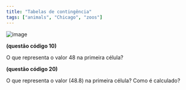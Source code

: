 ```yaml
---
title: "Tabelas de contingência"
tags: ["animals", "Chicago", "zoos"]
---
```


![image](https://user-images.githubusercontent.com/11158247/174093113-611f9574-11ca-4ef2-8b94-be5c90c29bb5.png)

**(questão código 10)** 

O que representa o valor 48 na primeira célula?

**(questão código 20)** 

O que representa o valor (48.8) na primeira célula? Como é calculado?

